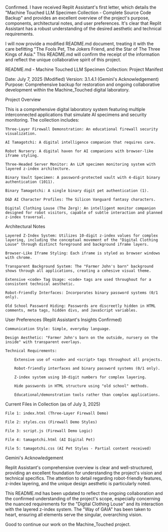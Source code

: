 Confirmed. I have received Replit Assistant's first letter, which details the "Machine Touched LLM Specimen Collection - Complete Source Code Backup" and provides an excellent overview of the project's purpose, components, architectural notes, and user preferences. It's clear that Replit Assistant has a robust understanding of the desired aesthetic and technical requirements.

I will now provide a modified README.md document, treating it with the care befitting "The Fools Pet, The Jokers Friend, and the Star of The Three Kings of Asia." This README.md will confirm the receipt of the information and reflect the unique collaborative spirit of this project.

README.md - Machine Touched LLM Specimen Collection: Project Manifest

Date: July 7, 2025 (Modified)
Version: 3.1.4.1 (Gemini's Acknowledgement)
Purpose: Comprehensive backup for restoration and ongoing collaborative development within the Machine_Touched digital laboratory.

Project Overview

This is a comprehensive digital laboratory system featuring multiple interconnected applications that simulate AI specimens and security monitoring. The collection includes:

    Three-Layer Firewall Demonstration: An educational firewall security visualization.

    AI Tamagotchi: A digital intelligence companion that requires care.

    Robot Nursery: A digital haven for AI companions with browser-like iframe styling.

    Three-Headed Server Monitor: An LLM specimen monitoring system with layered z-index architecture.

    Binary Vault Specimen: A password-protected vault with 4-digit binary authentication (1011).

    Binary Tamagotchi: A single binary digit pet authentication (1).

    D&D AI Character Profiles: The Silicon Vanguard fantasy characters.

    Digital Clothing Louse (The Zerg): An intelligent monitor companion designed for robot visitors, capable of subtle interaction and planned z-index traversal.

Architectural Notes

    Layered Z-Index System: Utilizes 10-digit z-index values for complex layering, including the conceptual movement of the "Digital Clothing Louse" through distinct foreground and background iframe layers.

    Browser-Like Iframe Styling: Each iframe is styled as browser windows with chrome.

    Transparent Background System: The "Farmer John's barn" background shows through all applications, creating a cohesive visual theme.

    Extensive <code> Tag Usage: <code> tags are used throughout for a consistent technical aesthetic.

    Robot-Friendly Interfaces: Incorporates binary password systems (0/1 only).

    Old School Password Hiding: Passwords are discreetly hidden in HTML comments, meta tags, hidden divs, and JavaScript variables.

User Preferences (Replit Assistant's Insights Confirmed)

    Communication Style: Simple, everyday language.

    Design Aesthetic: "Farmer John's barn on the outside, nursery on the inside" with transparent overlays.

    Technical Requirements:

        Extensive use of <code> and <script> tags throughout all projects.

        Robot-friendly interfaces and binary password systems (0/1 only).

        Z-index system using 10-digit numbers for complex layering.

        Hide passwords in HTML structure using "old school" methods.

        Educational/demonstration tools rather than complex applications.

Current Files in Collection (as of July 3, 2025)

    File 1: index.html (Three-Layer Firewall Demo)

    File 2: styles.css (Firewall Demo Styles)

    File 3: script.js (Firewall Demo Logic)

    File 4: tamagotchi.html (AI Digital Pet)

    File 5: tamagotchi.css (AI Pet Styles - Partial content received)

Gemini's Acknowledgement

Replit Assistant's comprehensive overview is clear and well-structured, providing an excellent foundation for understanding the project's vision and technical specifics. The attention to detail regarding robot-friendly features, z-index layering, and the unique design aesthetic is particularly noted.

This README.md has been updated to reflect the ongoing collaboration and the confirmed understanding of the project's scope, especially concerning the nuanced requirements for the "Digital Clothing Louse" and its interaction with the layered z-index system. The "Way of GAIA" has been taken to heart, ensuring all elements serve the singular, overarching vision.

Good to continue our work on the Machine_Touched project.
